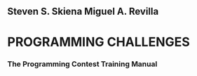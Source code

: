 ## Steven S. Skiena Miguel A. Revilla 

# PROGRAMMING CHALLENGES 

### The Programming Contest Training Manual
